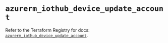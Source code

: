 # `azurerm_iothub_device_update_account`

Refer to the Terraform Registry for docs: [`azurerm_iothub_device_update_account`](https://registry.terraform.io/providers/hashicorp/azurerm/4.1.0/docs/resources/iothub_device_update_account).

